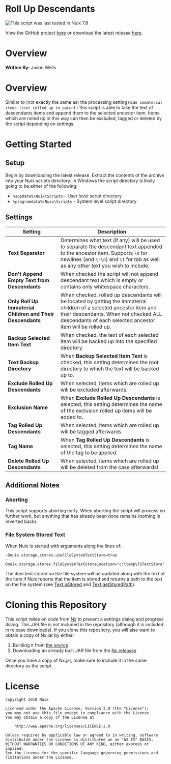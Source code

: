 Roll Up Descendants
===================


![This script was last tested in Nuix 7.8](https://img.shields.io/badge/Script%20Tested%20in%20Nuix-7.8-green.svg)

View the GitHub project [here](https://github.com/Nuix/Roll-Up-Descendants) or download the latest release [here](https://github.com/Nuix/Roll-Up-Descendants/releases).

# Overview

**Written By:** Jason Wells

# Overview

Similar to (not exactly the same as) the processing setting `Hide immaterial items (text rolled up to parent)` this script is able to take the text of descendants items and append them to the selected ancestor item.  Items which are rolled up in this way can then be excluded, tagged or deleted by the script depending on settings.

# Getting Started

## Setup

Begin by downloading the latest release.  Extract the contents of the archive into your Nuix scripts directory.  In Windows the script directory is likely going to be either of the following:

- `%appdata%\Nuix\Scripts` - User level script directory
- `%programdata%\Nuix\Scripts` - System level script directory

## Settings

| Setting | Description |
|---------|-------------|
| **Text Separator** | Determines what text (if any) will be used to separate the descendant text appended to the ancestor item.  Supports `\n` for newlines (and `\r\n`) and `\t` for tab as well as any other text you wish to include. |
| **Don't Append Empty Text from Descendants** | When checked the script will not append descendant text which is empty or contains only whitespace characters. |
| **Only Roll Up Immaterial Children and Their Descendants** | When checked, rolled up descendants will be located by getting the immaterial children of a selected ancestor item and their descendants.  When not checked ALL descendants of each selected ancestor item will be rolled up. |
| **Backup Selected Item Text** | When checked, the text of each selected item will be backed up into the specified directory. |
| **Text Backup Directory** | When **Backup Selected Item Text** is checked, this setting determines the root directory to which the text will be backed up to. |
| **Exclude Rolled Up Descendants** | When selected, items which are rolled up will be excluded afterwards. |
| **Exclusion Name** | When **Exclude Rolled Up Descendants** is selected, this setting determines the name of the exclusion rolled up items will be added to. |
| **Tag Rolled Up Descendants** | When selected, items which are rolled up will be tagged afterwards. |
| **Tag Name** | When **Tag Rolled Up Descendants** is selected, this setting determines the name of the tag to be applied. |
| **Delete Rolled Up Descendants** | When selected, items which are rolled up will be deleted from the case afterwards! |

## Additional Notes

### Aborting
This script supports aborting early.  When aborting the script will process no further work, but anything that has already been done remains (nothing is reverted back).

### File System Stored Text
When Nuix is started with arguments along the lines of:
```
-Dnuix.storage.stores.useFileSystemTextStore=true
-Dnuix.storage.stores.fileSystemTextStoreLocation="c:\temp\FSTextStore"
```

The item text stored on the file system will be updated along with the text of the item if Nuix reports that the item is stored and returns a path to the text on the file system (see [Text.isStored](https://download.nuix.com/releases/desktop/stable/docs/en/scripting/api/nuix/Text.html#isStored--) and [Text.getStoredPath](https://download.nuix.com/releases/desktop/stable/docs/en/scripting/api/nuix/Text.html#getStoredPath--)).

# Cloning this Repository

This script relies on code from [Nx](https://github.com/Nuix/Nx) to present a settings dialog and progress dialog.  This JAR file is not included in the repository (although it is included in release downloads).  If you clone this repository, you will also want to obtain a copy of Nx.jar by either:
1. Building it from [the source](https://github.com/Nuix/Nx)
2. Downloading an already built JAR file from the [Nx releases](https://github.com/Nuix/Nx/releases)

Once you have a copy of Nx.jar, make sure to include it in the same directory as the script.

# License

```
Copyright 2018 Nuix

Licensed under the Apache License, Version 2.0 (the "License");
you may not use this file except in compliance with the License.
You may obtain a copy of the License at

    http://www.apache.org/licenses/LICENSE-2.0

Unless required by applicable law or agreed to in writing, software
distributed under the License is distributed on an "AS IS" BASIS,
WITHOUT WARRANTIES OR CONDITIONS OF ANY KIND, either express or implied.
See the License for the specific language governing permissions and
limitations under the License.
```
